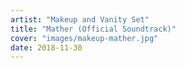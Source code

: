 ```yaml
---
artist: "Makeup and Vanity Set"
title: "Mather (Official Soundtrack)"
cover: "images/makeup-mather.jpg"
date: 2018-11-30
---
```

